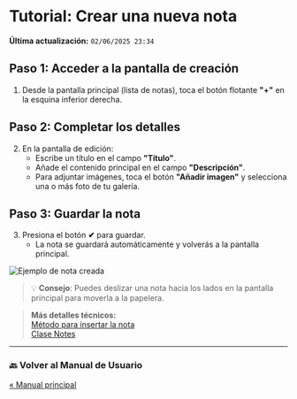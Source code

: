 # Tutorial: Crear una nueva nota
**Última actualización:** `02/06/2025 23:34`

## Paso 1: Acceder a la pantalla de creación
1. Desde la pantalla principal (lista de notas), toca el botón flotante **"+"** en la esquina inferior derecha.

## Paso 2: Completar los detalles
2. En la pantalla de edición:
    - Escribe un título en el campo **"Título"**.
    - Añade el contenido principal en el campo **"Descripción"**.
    - Para adjuntar imágenes, toca el botón **"Añadir imagen"** y selecciona una o más foto de tu galería.

## Paso 3: Guardar la nota
3. Presiona el botón **✔** para guardar.
    - La nota se guardará automáticamente y volverás a la pantalla principal.

![Ejemplo de nota creada](https://i.imgur.com/CVAHv8L.png)

> 💡 **Consejo**: Puedes deslizar una nota hacia los lados en la pantalla principal para moverla a la papelera.

> **Más detalles técnicos:**  
[Método para insertar la nota](../dokka/markdown/-app-notas/com.example.appnotas.database/-notes-view-model/insert-note.md)  
[Clase Notes](../dokka/markdown/-app-notas/com.example.appnotas.database/-notes/index.md)


---

### 🔙 Volver al Manual de Usuario
[« Manual principal](Manual_de_usuario.md)
